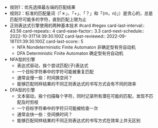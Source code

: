 - 规则1：优先选择最左端的匹配结果
- 规则2：标准的匹配量词（「＊」、「+」、「？」和「{m，n}」）是贪心的，总是匹配尽可能多的字符，直到匹配上限为止
- 正则表达式引擎使用的两种基本技术 #card #regex
  card-last-interval:: 43.56
  card-repeats:: 4
  card-ease-factor:: 3.3
  card-next-schedule:: 2022-10-31T14:39:30.100Z
  card-last-reviewed:: 2022-09-18T01:39:30.100Z
  card-last-score:: 5
	- NFA Nondeterministic Finite Automaton 非确定型有穷自动机
	- DFA Deterministic Finite Automaton 确定型有穷自动机
- NFA型的引擎
	- 表达式驱动，挨个尝试匹配(子)表达式
	- 一个目标字符串中的字符可能被重复匹配
	- 通常会慢一些：时间换空间？
	- 能够匹配同样结果的不同正则表达式的书写方式会有不同的效率
- DFA型的引擎
	- 文本驱动，挨个扫描每个字符，同时记录所有潜在可能的匹配，发现不匹配及时剪枝
	- 一个目标字符串中的字符只可能被检查一次
	- 通常会快一些：空间换时间？
	- 能够匹配同样结果的不同正则表达式的书写方式在效率上并无区别